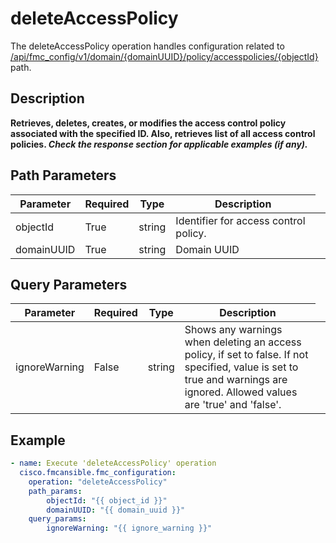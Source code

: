 # deleteAccessPolicy

The deleteAccessPolicy operation handles configuration related to [/api/fmc_config/v1/domain/{domainUUID}/policy/accesspolicies/{objectId}](/paths//api/fmc_config/v1/domain/{domain_uuid}/policy/accesspolicies/{object_id}.md) path.&nbsp;
## Description
**Retrieves, deletes, creates, or modifies the access control policy associated with the specified ID. Also, retrieves list of all access control policies. _Check the response section for applicable examples (if any)._**

## Path Parameters
| Parameter | Required | Type | Description |
| --------- | -------- | ---- | ----------- |
| objectId | True | string <td colspan=3> Identifier for access control policy. |
| domainUUID | True | string <td colspan=3> Domain UUID |

## Query Parameters
| Parameter | Required | Type | Description |
| --------- | -------- | ---- | ----------- |
| ignoreWarning | False | string <td colspan=3> Shows any warnings when deleting an access policy, if set to false. If not specified, value is set to true and warnings are ignored. Allowed values are 'true' and 'false'. |

## Example
```yaml
- name: Execute 'deleteAccessPolicy' operation
  cisco.fmcansible.fmc_configuration:
    operation: "deleteAccessPolicy"
    path_params:
        objectId: "{{ object_id }}"
        domainUUID: "{{ domain_uuid }}"
    query_params:
        ignoreWarning: "{{ ignore_warning }}"

```